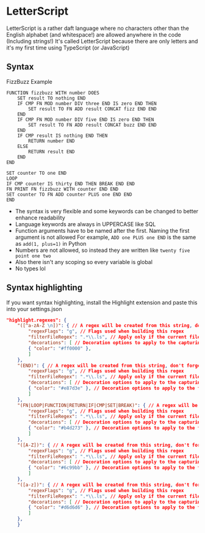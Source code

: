 # LetterScript
LetterScript is a rather daft language where no characters other than the English alphabet (and whitespace!) are allowed anywhere in the code (Including strings!)
It's called LetterScript because there are only letters and it's my first time using TypeScript (or JavaScript)

## Syntax
FizzBuzz Example
```
FUNCTION fizzbuzz WITH number DOES
    SET result TO nothing END
    IF CMP FN MOD number DIV three END IS zero END THEN
        SET result TO FN ADD result CONCAT fizz END END
    END
    IF CMP FN MOD number DIV five END IS zero END THEN
        SET result TO FN ADD result CONCAT buzz END END
    END
    IF CMP result IS nothing END THEN
        RETURN number END
    ELSE
        RETURN result END
    END
END

SET counter TO one END
LOOP
IF CMP counter IS thirty END THEN BREAK END END
FN PRINT FN fizzbuzz WITH counter END END
SET counter TO FN ADD counter PLUS one END END
END
```
- The syntax is very flexible and some keywords can be changed to better enhance readability
- Language keywords are always in UPPERCASE like SQL
- Function arguments have to be named after the first. Naming the first argument is not allowed
For example,  `ADD one PLUS one END`
is the same as `add(1, plus=1)` in Python
- Numbers are not allowed, so instead they are written like `twenty five point one two`
- Also there isn't any scoping so every variable is global
- No types lol


## Syntax highlighting
If you want syntax highlighting, install the Highlight extension and paste this into your settings.json
```json
"highlight.regexes": {
    "([^a-zA-Z \n])": { // A regex will be created from this string, don't forget to double escape it
        "regexFlags": "g", // Flags used when building this regex
        "filterFileRegex": ".*\\.ls", // Apply only if the current file's path matches this regex. Requires double escaping
        "decorations": [ // Decoration options to apply to the capturing groups
        { "color": "#ff0000" },
        ]
    },
    "(END)": { // A regex will be created from this string, don't forget to double escape it
        "regexFlags": "g", // Flags used when building this regex
        "filterFileRegex": ".*\\.ls", // Apply only if the current file's path matches this regex. Requires double escaping
        "decorations": [ // Decoration options to apply to the capturing groups
        { "color": "#e87d3e" }, // Decoration options to apply to the first capturing group
        ]
    },
    "(FN|LOOP|FUNCTION|RETURN|IF|CMP|SET|BREAK)": { // A regex will be created from this string, don't forget to double escape it
        "regexFlags": "g", // Flags used when building this regex
        "filterFileRegex": ".*\\.ls", // Apply only if the current file's path matches this regex. Requires double escaping
        "decorations": [ // Decoration options to apply to the capturing groups
        { "color": "#b4d273" }, // Decoration options to apply to the first capturing group
        ]
    },
    "([A-Z])": { // A regex will be created from this string, don't forget to double escape it
        "regexFlags": "g", // Flags used when building this regex
        "filterFileRegex": ".*\\.ls", // Apply only if the current file's path matches this regex. Requires double escaping
        "decorations": [ // Decoration options to apply to the capturing groups
        { "color": "#6c99bb" }, // Decoration options to apply to the first capturing group
        ]
    },
    "([a-z])": { // A regex will be created from this string, don't forget to double escape it
        "regexFlags": "g", // Flags used when building this regex
        "filterFileRegex": ".*\\.ls", // Apply only if the current file's path matches this regex. Requires double escaping
        "decorations": [ // Decoration options to apply to the capturing groups
        { "color": "#d6d6d6" }, // Decoration options to apply to the first capturing group
        ]
    },
    }
```